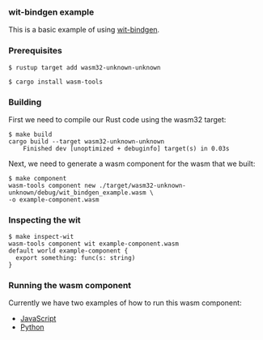 ### wit-bindgen example
This is a basic example of using [wit-bindgen].

### Prerequisites

```console
$ rustup target add wasm32-unknown-unknown
```

```console
$ cargo install wasm-tools
```

### Building
First we need to compile our Rust code using the wasm32 target:
```console
$ make build
cargo build --target wasm32-unknown-unknown
    Finished dev [unoptimized + debuginfo] target(s) in 0.03s
```

Next, we need to generate a wasm component for the wasm that we built:
```console
$ make component 
wasm-tools component new ./target/wasm32-unknown-unknown/debug/wit_bindgen_example.wasm \
-o example-component.wasm
```

### Inspecting the wit
```console
$ make inspect-wit 
wasm-tools component wit example-component.wasm
default world example-component {
  export something: func(s: string)
}
```

###  Running the wasm component
Currently we have two examples of how to run this wasm component:
* [JavaScript](./js)
* [Python](./python)

[wit-bindgen]: https://github.com/bytecodealliance/wit-bindgen
